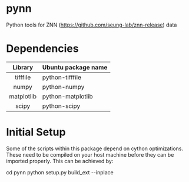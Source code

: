 # pynn
Python tools for ZNN (https://github.com/seung-lab/znn-release) data

# Dependencies
|Library|Ubuntu package name|
|:-----:|-------------------|
|tifffile|python-tifffile|
|numpy|python-numpy|
|matplotlib|python-matplotlib|
|scipy|python-scipy|

# Initial Setup

Some of the scripts within this package depend on cython optimizations. These need to be
compiled on your host machine before they can be imported properly. This can be achieved
by:

cd pynn
python setup.py build_ext --inplace

